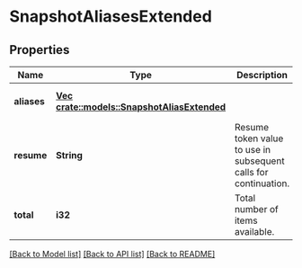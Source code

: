 # SnapshotAliasesExtended

## Properties
Name | Type | Description | Notes
------------ | ------------- | ------------- | -------------
**aliases** | [**Vec <crate::models::SnapshotAliasExtended>**](SnapshotAliasExtended.md) |  | [optional] [default to null]
**resume** | **String** | Resume token value to use in subsequent calls for continuation. | [optional] [default to null]
**total** | **i32** | Total number of items available. | [optional] [default to null]

[[Back to Model list]](../README.md#documentation-for-models) [[Back to API list]](../README.md#documentation-for-api-endpoints) [[Back to README]](../README.md)


